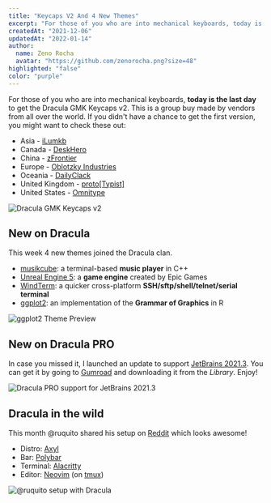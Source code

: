 ```yaml
---
title: "Keycaps V2 And 4 New Themes"
excerpt: "For those of you who are into mechanical keyboards, today is the last day to get the Dracula GMK Keycaps v2."
createdAt: "2021-12-06"
updatedAt: "2022-01-14"
author:
  name: Zeno Rocha
  avatar: "https://github.com/zenorocha.png?size=48"
highlighted: "false"
color: "purple"
---
```


For those of you who are into mechanical keyboards, **today is the last day** to get the Dracula GMK Keycaps v2. This is a group buy made by vendors from all over the world. If you didn't have a chance to get the first version, you might want to check these out:

- Asia - [iLumkb](https://ilumkb.com/products/gmk-dracula-v2?_pos=3&_sid=5e14d0914&_ss=r)
- Canada - [DeskHero](https://www.deskhero.ca/products/gmk-dracula-v2-0)
- China - [zFrontier](http://www.zfrontier.com/app/mch/1Ej4zRdmznxl)
- Europe - [Oblotzky Industries](https://oblotzky.industries/products/GMK-dracula-v2)
- Oceania - [DailyClack](https://dailyclack.com/products/gmk-dracula-v2?_pos=1&_sid=198ab37bd&_ss=r&variant=39533037256759)
- United Kingdom - [proto\[Typist\]](https://prototypist.net/products/group-buy-gmk-dracula-v2)
- United States - [Omnitype](https://omnitype.com/collections/gmk-dracula-v2-0/products/gmk-dracula-v2-0-keycaps)

![Dracula GMK Keycaps v2](/static/img/blog/keycaps-v2-and-4-new-themes-a.png)

## New on Dracula

This week 4 new themes joined the Dracula clan.

- [musikcube](/musikcube): a terminal-based **music player** in C++
- [Unreal Engine 5](/unreal-engine): a **game engine** created by Epic Games
- [WindTerm](/windterm): a quicker cross-platform **SSH/sftp/shell/telnet/serial terminal**
- [ggplot2](/ggplot2): an implementation of the **Grammar of Graphics** in R

![ggplot2 Theme Preview](/static/img/blog/keycaps-v2-and-4-new-themes-b.png)

## New on Dracula PRO

In case you missed it, I launched an update to support [JetBrains 2021.3](https://blog.jetbrains.com/idea/2021/09/intellij-idea-2021-3-eap-1/). You can get it by going to [Gumroad](https://gumroad.com/) and downloading it from the _Library_. Enjoy!

![Dracula PRO support for JetBrains 2021.3](/static/img/blog/keycaps-v2-and-4-new-themes-c.png)

## Dracula in the wild

This month @ruquito shared his setup on [Reddit](https://www.reddit.com/r/unixporn/comments/qqur49/bspwm_coding_on_axyl_dracula_theme_btw/) which looks awesome!

- Distro: [Axyl](https://axyl-os.github.io/)
- Bar: [Polybar](https://github.com/polybar/polybar)
- Terminal: [Alacritty](/alacritty)
- Editor: [Neovim](/vim) (on [tmux](/tmux))

![@ruquito setup with Dracula](/static/img/blog/keycaps-v2-and-4-new-themes-d.png)
